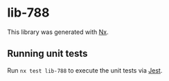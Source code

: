 # lib-788

This library was generated with [Nx](https://nx.dev).

## Running unit tests

Run `nx test lib-788` to execute the unit tests via [Jest](https://jestjs.io).
